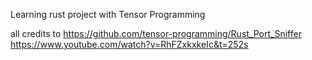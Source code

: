 Learning rust project with Tensor Programming

all credits to https://github.com/tensor-programming/Rust_Port_Sniffer
https://www.youtube.com/watch?v=RhFZxkxkeIc&t=252s

